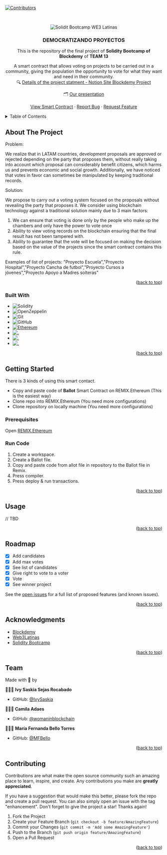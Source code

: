 <a name="readme-top"></a>



[![Contributors][contributors-shield]][contributors-url]



<!-- PROJECT LOGO -->

<br />
<div align="center">

![Solidit Bootcamp WE3 Latinas](https://pbs.twimg.com/media/FcBpiw3X0AEoMxi.jpg)
  

<h3 align="center"><strong>DEMOCRATIZANDO PROYECTOS</strong></h3>

  <p align="center">
  This is the repository of the final project of <strong>Solidity Bootcamp of Blockdemy</strong> of <strong>TEAM 13</strong>
  
  A smart contract that allows voting on projects to be carried out in a community, giving the population the opportunity to vote for what they want and need in their community.
    <br />
    🔍 [Details of the project statment - Notion Site Blockdemy Project](https://blockde.notion.site/Proyecto-final-f252e5ccd35944dd8481fe3a26c46f69)

🗂 [Our presentation](https://www.canva.com/design/DAFOIenb5dA/gLR2nrPZJ_7cVYKVmrhgLg/view?utm_content=DAFOIenb5dA&utm_campaign=designshare&utm_medium=link&utm_source=publishpresent)
    <br />
    <br />
    <a href="https://goerli.etherscan.io/address/0xB9Eb7227c839D3832cb8a2465666B1CF552954B3">View Smart Contract</a>
    ·
    <a href="https://github.com/IvySaskia/Solidity-Bootcamp-Blockdemy-Project/issues">Report Bug</a>
    ·
    <a href="https://github.com/IvySaskia/Solidity-Bootcamp-Blockdemy-Project/issues">Request Feature</a>
  </p>
</div>



<!-- TABLE OF CONTENTS -->

<details>
  <summary>Table of Contents</summary>
  <ol>
    <li>
      <a href="#about-the-project">About The Project</a>
      <ul>
        <li><a href="#built-with">Built With</a></li>
      </ul>
    </li>
    <li>
      <a href="#getting-started">Getting Started</a>
      <ul>
        <li><a href="#prerequisites">Prerequisites</a></li>
        <li><a href="#run-code">Run Code</a></li>
      </ul>
    </li>
    <li><a href="#usage">Usage</a></li>
    <li><a href="#roadmap">Roadmap</a></li>
    <li><a href="#acknowledgments">Acknowledgments</a></li>
    <li><a href="#team">Team</a></li>
    <li><a href="#contributing">Contributing</a></li>
  </ol>
</details>



<!-- ABOUT THE PROJECT -->


## About The Project

Problem:

We realize that in LATAM countries, development proposals are approved or rejected depending on the party that proposes them, without really taking into account which proposal can considerably benefit citizens, which harms us and prevents economic and social growth. Additionally, we have noticed that votes in favor can sometimes be manipulated by keeping traditional records.


Solution:

We propose to carry out a voting system focused on the proposals without revealing the party that proposes it. We consider using blockchain technology against a traditional solution mainly due to 3 main factors:

1. We can ensure that voting is done only by the people who make up the chambers and only have the power to vote once
2. Ability to view voting records on the blockchain ensuring that the final result has not been tampered with.
3. Ability to guarantee that the vote will be focused on making the decision based on the value of the projects since the smart contract contains this rule.

Examples of list of projects: "Proyecto Escuela","Proyecto Hospital","Proyecto Cancha de futbol","Proyecto Cursos a jóvenes","Proyecto Apoyo a Madres solteras"

<p align="right">(<a href="#readme-top">back to top</a>)</p>



### Built With

* ![Solidity](https://img.shields.io/badge/Solidity-%23363636.svg?style=for-the-badge&logo=solidity&logoColor=white)
* ![OpenZeppelin](https://img.shields.io/badge/OpenZeppelin-4E5EE4?logo=OpenZeppelin&logoColor=fff&style=for-the-badge)
* ![Git](https://img.shields.io/badge/git-%23F05033.svg?style=for-the-badge&logo=git&logoColor=white)
* ![GitHub](https://img.shields.io/badge/github-%23121011.svg?style=for-the-badge&logo=github&logoColor=white)
* <a href='https://remix.ethereum.org/' target="_blank"><img alt='Ethereum' src='https://img.shields.io/badge/Remix.Ethereum-100000?style=for-the-badge&logo=Ethereum&logoColor=white&labelColor=222336&color=222336'/></a>
* <a href='https://metamask.io/' target="_blank"><img alt='.' src='https://img.shields.io/badge/Metamask-100000?style=for-the-badge&logo=.&logoColor=white&labelColor=FF7F08&color=FF7F08'/></a>
* <a href='https://etherscan.io/' target="_blank"><img alt='.' src='https://img.shields.io/badge/etherscan-100000?style=for-the-badge&logo=.&logoColor=white&labelColor=053883&color=053883'/></a>
* <a href='' target="_blank"><img alt='.' src='https://img.shields.io/badge/goerli.testnet-100000?style=for-the-badge&logo=.&logoColor=white&labelColor=0F65E4&color=0F65E4'/></a>

<p align="right">(<a href="#readme-top">back to top</a>)</p>



<!-- GETTING STARTED -->

## Getting Started

There is 3 kinds of using this smart contact.
* Copy and paste code of **Ballot** Smart Contract on REMIX.Ethereum (This is the easiest way)
* Clone repo into REMIX.Ethereum (You need more configurations)
* Clone repository on locally machine (You need more configurations)

### Prerequisites

Open [REMIX.Ethereum](https://remix.ethereum.org/) 


### Run Code

1. Create a workspace.
2. Create a Ballot file.
3. Copy and paste code from allot file in repository to the Ballot file in Remix.
4. Press compiler.
5. Press deploy & run transactions.

<p align="right">(<a href="#readme-top">back to top</a>)</p>



<!-- USAGE EXAMPLES -->

## Usage

// TBD

<p align="right">(<a href="#readme-top">back to top</a>)</p>



<!-- ROADMAP -->
## Roadmap

- [X] Add candidates
- [X] Add max votes
- [X] See list of candidates
- [X] Give right to vote to a voter
- [X] Vote
- [X] See winner project

See the [open issues](https://github.com/IvySaskia/Solidity-Bootcamp-Blockdemy-Project/issues) for a full list of proposed features (and known issues).

<p align="right">(<a href="#readme-top">back to top</a>)</p>



<!-- ACKNOWLEDGMENTS -->

## Acknowledgments

* [Blockdemy](https://www.instagram.com/blockdemy)
* [Web3Latinas](https://www.instagram.com/web3latinas_)
* [Solidity Bootcamp]()

<p align="right">(<a href="#readme-top">back to top</a>)</p>



<!-- TEAM -->
## Team

Made with 💜 by

👩🏽‍💻 **Ivy Saskia Sejas Rocabado**
- GitHub: [@IvySaskia](https://github.com/IvySaskia)

👩🏽‍💻 **Camila Adaes**
- GitHub: [@womaninblockchain](https://github.com/womaninblockchain)

👩🏽‍💻 **María Fernanda Bello Torres**
- GitHub: [@MFBello](https://github.com/MFBello)


<p align="right">(<a href="#readme-top">back to top</a>)</p>


<!-- CONTRIBUTING -->
## Contributing

Contributions are what make the open source community such an amazing place to learn, inspire, and create. Any contributions you make are **greatly appreciated**.

If you have a suggestion that would make this better, please fork the repo and create a pull request. You can also simply open an issue with the tag "enhancement".
Don't forget to give the project a star! Thanks again!

1. Fork the Project
2. Create your Feature Branch (`git checkout -b feature/AmazingFeature`)
3. Commit your Changes (`git commit -m 'Add some AmazingFeature'`)
4. Push to the Branch (`git push origin feature/AmazingFeature`)
5. Open a Pull Request

<p align="right">(<a href="#readme-top">back to top</a>)</p>



<!-- MARKDOWN LINKS & IMAGES -->
<!-- https://www.markdownguide.org/basic-syntax/#reference-style-links -->
[contributors-shield]: https://img.shields.io/github/contributors/IvySaskia/Solidity-Bootcamp-Blockdemy-Project.svg?style=for-the-badge
[contributors-url]: https://github.com/IvySaskia/Solidity-Bootcamp-Blockdemy-Project/graphs/contributors
